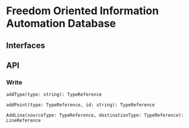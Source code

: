 # Freedom Oriented Information Automation Database

## Interfaces

## API

### Write

`addType(type: string): TypeReference`

`addPoint(type: TypeReference, id: string): TypeReference`

`AddLine(sourceType: TypeReference, destinationType: TypeReference): LineReference`
